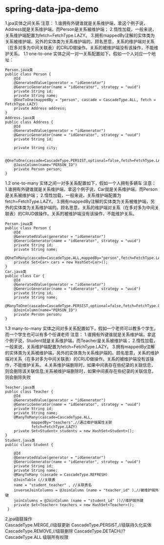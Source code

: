 # spring-data-jpa-demo
1.jpa实体之间关系
	注意：
	1.谁拥有外键谁就是关系维护端，拿这个例子说，Address就是关系维护端，而Person是关系被维护端；
	2.惰性加载，一般来说，关系维护端配置为fetch=FetchType.LAZY。
	3.拥有mappedBy注解的实体类为关系被维护端，另外的实体类为关系维护端的。顾名思意，关系的维护端对关系（在多对多为中间关联表）的CRUD做操作。关系的被维护端没有该操作，不能维护关系。
1.1 one-to-one
实体之间一对一关系配置如下，假如一个人对应一个地址：

	Person.java类
	public class Person {
		@Id
		@GeneratedValue(generator = "idGenerator")
		@GenericGenerator(name = "idGenerator", strategy = "uuid")
		private String id;
		private String name;
		@OneToOne(mappedBy = "person", cascade = CascadeType.ALL, fetch = FetchType.LAZY)
		private Address address;	
	}
	Address.java类
	public class Address {
		@Id
		@GeneratedValue(generator = "idGenerator")
		@GenericGenerator(name = "idGenerator", strategy = "uuid")
		private String id;

		private String city;

		@OneToOne(cascade=CascadeType.PERSIST,optional=false,fetch=FetchType.LAZY)
		@JoinColumn(name="PERSON_ID")
		private Person person;
	}

1.2 one-to-many
实体之间一对多关系配置如下，假如一个人拥有多辆车
	注意：
	1.谁拥有外键谁就是关系维护端，拿这个例子说，Car就是关系维护端，而Person是关系被维护端；
	2.惰性加载，一般来说，关系维护端配置为fetch=FetchType.LAZY。
	3.拥有mappedBy注解的实体类为关系被维护端，另外的实体类为关系维护端的。顾名思意，关系的维护端对关系（在多对多为中间关联表）的CRUD做操作。关系的被维护端没有该操作，不能维护关系。

	Person.java类
	public class Person {
		@Id
		@GeneratedValue(generator = "idGenerator")
		@GenericGenerator(name = "idGenerator", strategy = "uuid")
		private String id;
		private String name;
		@OneToMany(cascade=CascadeType.ALL,mappedBy="person",fetch=FetchType.LAZY)
		private Set<Car> cars = new HashSet<Car>();	
	}
	Car.java类
	public class Car {
		@Id
		@GeneratedValue(generator = "idGenerator")
		@GenericGenerator(name = "idGenerator", strategy = "uuid")
		private String id;
		private String name;
		@ManyToOne(cascade=CascadeType.PERSIST,optional=false,fetch=FetchType.LAZY)
		@JoinColumn(name="PERSON_ID")
		private Person person;
	}

1.3 many-to-many
实体之间对多关系配置如下，假如一个老师可以教多个学生，而一个学生也可以有多个任课老师
注意：
	1.谁拥有外键谁就是关系维护端，拿这个例子说，Student就是关系维护端，而Teacher是关系被维护端；
	2.惰性加载，一般来说，关系维护端配置为fetch=FetchType.LAZY。
	3.拥有mappedBy注解的实体类为关系被维护端，另外的实体类为关系维护端的。顾名思意，关系的维护端对关系（在多对多为中间关联表）的CRUD做操作。关系的被维护端没有该操作，不能维护关系。
	4.关系维护端删除时，如果中间表存在些纪录的关联信息，则会删除该关联信息;关系被维护端删除时，如果中间表存在些纪录的关联信息，则会删除失败 

	Teacher.java类
	public class Teacher {
		@Id
		@GeneratedValue(generator = "idGenerator")
		@GenericGenerator(name = "idGenerator", strategy = "uuid")
		private String id;
		private String name;
		@ManyToMany(cascade=CascadeType.ALL,
				mappedBy="teachers",//通过维护端属性关联
				fetch=FetchType.LAZY)
		private Set<Student> students = new HashSet<Student>();	
	}
	Student.java类
	public class Student {

		@Id
		@GeneratedValue(generator = "idGenerator")
		@GenericGenerator(name = "idGenerator", strategy = "uuid")
		private String id;
		private String name;
		@ManyToMany (cascade = CascadeType.REFRESH)
		@JoinTable (//关联表
		name = "student_teacher" , //关联表名
		inverseJoinColumns = @JoinColumn (name = "teacher_id" ),//被维护端外键
		joinColumns = @JoinColumn (name = "student_id" ))//维护端外键
		private Set<Teacher> teachers = new HashSet<Teacher>();	
	 }
 
 2.jpa级联操作  
	 CascadeType.MERGE,//级联更新
	 CascadeType.PERSIST,//级联持久化实体
	 CascadeType.REMOVE,//级联删除
	 CascadeType.DETACH//?
	 CascadeType.ALL 级联所有权限
  
  
  
  
  


